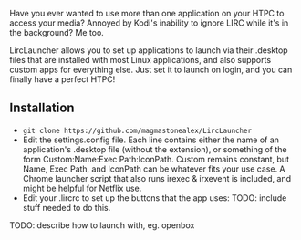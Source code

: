 Have you ever wanted to use more than one application on your HTPC to access your media? Annoyed by Kodi's inability to ignore LIRC while it's in the background? Me too. 

LircLauncher allows you to set up applications to launch via their .desktop files that are installed with most Linux applications, and also supports custom apps for everything else. Just set it to launch on login, and you can finally have a perfect HTPC!

Installation
----

- `git clone https://github.com/magmastonealex/LircLauncher`
- Edit the settings.config file. Each line contains either the name of an application's .desktop file (without the extension), or something of the form Custom:Name:Exec Path:IconPath. Custom remains constant, but Name, Exec Path, and IconPath can be whatever fits your use case. A Chrome launcher script that also runs irexec & irxevent is included, and might be helpful for Netflix use.
- Edit your .lircrc to set up the buttons that the app uses: TODO: include stuff needed to do this.


TODO: describe how to launch with, eg. openbox

